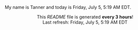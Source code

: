 My name is Tanner and today is Friday, July 5, 5:19 AM EDT.

<p align="center">This <i>README</i> file is generated <b>every 3 hours</b>!</br>Last refresh: Friday, July 5, 5:19 AM EDT<br /></p>
